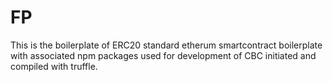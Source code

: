 # FP

This is the boilerplate of ERC20 standard etherum smartcontract boilerplate with associated npm packages used for development of CBC initiated and compiled with truffle.

